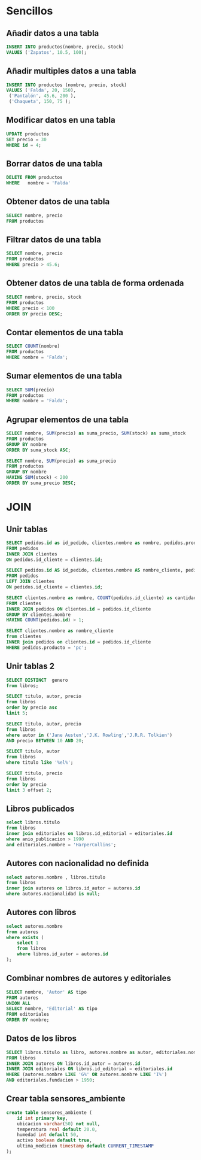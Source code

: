 # Sencillos

## Añadir datos a una tabla

```sql
INSERT INTO productos(nombre, precio, stock)
VALUES ('Zapatos', 10.5, 100);
```

## Añadir multiples datos a una tabla

```sql
INSERT INTO productos (nombre, precio, stock)
VALUES ('Falda', 20, 150),
 ('Pantalón', 45.6, 200 ),
 ('Chaqueta', 150, 75 );
```

## Modificar datos en una tabla

```sql
UPDATE productos
SET precio = 30
WHERE id = 4;
```

## Borrar datos de una tabla

```sql
DELETE FROM productos
WHERE   nombre = 'Falda'
```

## Obtener datos de una tabla

```sql
SELECT nombre, precio
FROM productos
```

## Filtrar datos de una tabla

```sql
SELECT nombre, precio
FROM productos
WHERE precio > 45.6;
```

## Obtener datos de una tabla de forma ordenada

```sql
SELECT nombre, precio, stock
FROM productos
WHERE precio < 100
ORDER BY precio DESC;
```

## Contar elementos de una tabla

```sql
SELECT COUNT(nombre)
FROM productos
WHERE nombre = 'Falda';
```

## Sumar elementos de una tabla

```sql
SELECT SUM(precio)
FROM productos
WHERE nombre = 'Falda';
```

## Agrupar elementos de una tabla

```sql
SELECT nombre, SUM(precio) as suma_precio, SUM(stock) as suma_stock
FROM productos
GROUP BY nombre
ORDER BY suma_stock ASC;
```

```sql
SELECT nombre, SUM(precio) as suma_precio
FROM productos
GROUP BY nombre
HAVING SUM(stock) < 200
ORDER BY suma_precio DESC;
```

# JOIN

## Unir tablas

```sql
SELECT pedidos.id as id_pedido, clientes.nombre as nombre, pedidos.producto
FROM pedidos
INNER JOIN clientes
ON pedidos.id_cliente = clientes.id;
```

```sql
SELECT pedidos.id AS id_pedido, clientes.nombre AS nombre_cliente, pedidos.producto
FROM pedidos
LEFT JOIN clientes
ON pedidos.id_cliente = clientes.id;
```

```sql
SELECT clientes.nombre as nombre, COUNT(pedidos.id_cliente) as cantidad_productos
FROM clientes
INNER JOIN pedidos ON clientes.id = pedidos.id_cliente
GROUP BY clientes.nombre
HAVING COUNT(pedidos.id) > 1;
```

```sql
SELECT clientes.nombre as nombre_cliente
from clientes
INNER join pedidos on clientes.id = pedidos.id_cliente
WHERE pedidos.producto = 'pc';
```

## Unir tablas 2

```sql
SELECT DISTINCT  genero
from libros;
```

```sql
SELECT titulo, autor, precio
from libros
order by precio asc
limit 5;
```

```sql
SELECT titulo, autor, precio
from libros
where autor in ('Jane Austen','J.K. Rowling','J.R.R. Tolkien')
AND precio BETWEEN 10 AND 20;
```

```sql
SELECT titulo, autor
from libros
where titulo like '%el%';
```

```sql
SELECT titulo, precio
from libros
order by precio
limit 3 offset 2;
```

## Libros publicados

```sql
select libros.titulo
from libros
inner join editoriales on libros.id_editorial = editoriales.id
where anio_publicacion > 1990
and editoriales.nombre = 'HarperCollins';
```

## Autores con nacionalidad no definida

```sql
select autores.nombre , libros.titulo
from libros
inner join autores on libros.id_autor = autores.id
where autores.nacionalidad is null;
```

## Autores con libros

```sql
select autores.nombre
from autores
where exists (
    select 1
    from libros
    where libros.id_autor = autores.id
);
```

## Combinar nombres de autores y editoriales

```sql
SELECT nombre, 'Autor' AS tipo
FROM autores
UNION ALL
SELECT nombre, 'Editorial' AS tipo
FROM editoriales
ORDER BY nombre;

```

## Datos de los libros

```sql
SELECT libros.titulo as libro, autores.nombre as autor, editoriales.nombre as editorial, editoriales.fundacion as anno_fundacion
FROM libros
INNER JOIN autores ON libros.id_autor = autores.id
INNER JOIN editoriales ON libros.id_editorial = editoriales.id
WHERE (autores.nombre LIKE 'G%' OR autores.nombre LIKE 'I%')
AND editoriales.fundacion > 1950;

```

## Crear tabla sensores_ambiente

```sql
create table sensores_ambiente (
    id int primary key,
    ubicacion varchar(50) not null,
    temperatura real default 20.0,
    humedad int default 50,
    activo boolean default true,
    ultima_medicion timestamp default CURRENT_TIMESTAMP
);

```

```sql

```

```sql

```

```sql

```
